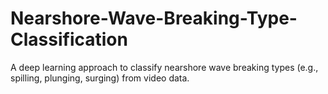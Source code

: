 # Nearshore-Wave-Breaking-Type-Classification
A deep learning approach to classify nearshore wave breaking types (e.g., spilling, plunging, surging) from video data.

